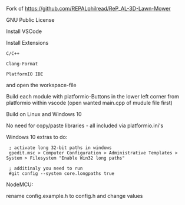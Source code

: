 
Fork of https://github.com/REPALphilread/ReP_AL-3D-Lawn-Mower

GNU Public License

Install VSCode

Install Extensions 

    C/C++
	
    Clang-Format
	
    PlatformIO IDE
	
and open the workspace-file

Build each module with platformio-Buttons in the lower left corner from platformio within vscode (open wanted main.cpp of mudule file first)

Build on Linux and Windows 10

No need for copy/paste libraries - all included via platformio.ini's

Windows 10 extras to do:

     ; activate long 32-bit paths in windows 
     gpedit.msc > Computer Configuration > Administrative Templates > System > Filesystem "Enable Win32 long paths"
	
     ; additinaly you need to run 
     #git config --system core.longpaths true


NodeMCU:

rename config.example.h to config.h and change values

